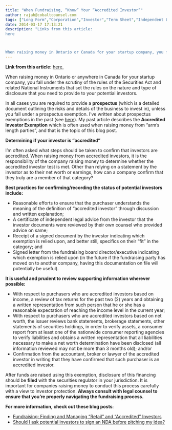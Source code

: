 ```yaml
---
title: "When Fundraising, “Know” Your “Accredited Investor”"
author: rajah@cobaltcounsel.com
tags: ["Long Form","Corporation","Investor","Term Sheet","Independent Legal Advice","Accredited Investor","Due Diligence","Prospectus Exemption","Corporate Finance","Rajah","Articles of Incorporation","Investor Term Sheet"]
date: 2014-03-17 17:13:21
description: "Links from this article:
here



When raising money in Ontario or Canada for your startup company, you fall under the scrutiny of the rules..."
---
```


**Link from this article:** [here.](http://cobaltcounsel.com/2012/03/17/background-on-investor-disclosure-requirements/)

When raising money in Ontario or anywhere in Canada for your startup company, you fall under the scrutiny of the rules of the Securities Act and related National Instruments that set the rules on the nature and type of disclosure that you need to provide to your potential investors.

In all cases you are required to provide a **prospectus** (which is a detailed document outlining the risks and details of the business to invest in), unless you fall under a prospectus exemption.  I’ve written about prospectus exemptions in the past (see [here](http://cobaltcounsel.com/2012/03/17/background-on-investor-disclosure-requirements/)).  My past article describes the **Accredited Investor Exemption** which is often used when raising money from “arm’s length parties”, and that is the topic of this blog post.

**Determining if your investor is “accredited”**

I’m often asked what steps should be taken to confirm that investors are accredited.   When raising money from accredited investors, it is the responsibility of the company raising money to determine whether the accredited investor test is met. Other than relying on a statement by the investor as to their net worth or earnings, how can a company confirm that they truly are a member of that category?

**Best practices for confirming/recording the status of potential investors include:**

- Reasonable efforts to ensure that the purchaser understands the meaning of the definition of “accredited investor” through discussion and written explanation;
- A certificate of independent legal advice from the investor that the investor documents were reviewed by their own counsel who provided advice on same;
- Receipt of a signed document by the investor indicating which exemption is relied upon, and better still, specifics on their “fit” in the category; and
- Signed letter from the fundraising board director/executive indicating which exemption is relied upon (in the future if the fundraising party has moved on to another company, having this documentation on file will potentially be useful).

**It is useful and prudent to review supporting information wherever possible:**

- With respect to purchasers who are accredited investors based on income, a review of tax returns for the past two (2) years and obtaining a written representation from such person that he or she has a reasonable expectation of reaching the income level in the current year;
- With respect to purchasers who are accredited investors based on net worth, the issuer reviews bank statements, brokerage statements, other statements of securities holdings, in order to verify assets, a consumer report from at least one of the nationwide consumer reporting agencies to verify liabilities and obtains a written representation that all liabilities necessary to make a net worth determination have been disclosed (all information reviewed may not be more than 3 months old); and/or
- Confirmation from the accountant, broker or lawyer of the accredited investor in writing that they have confirmed that such purchaser is an accredited investor.

After funds are raised using this exemption, disclosure of this financing should be **filed** with the securities regulator in your jurisdiction.  It is important for companies raising money to conduct this process carefully with a view to investor protection. **Always consult with legal counsel to ensure that you’re properly navigating the fundraising process.**



**For more information, check out these blog posts**:
- [Fundraising: Finding and Managing “Retail” and “Accredited” Investors](https://blog.clausehound.com/fundraising-finding-and-managing-retail-and-accredited-investors/)
- [Should I ask potential investors to sign an NDA before pitching my idea?](https://blog.clausehound.com/should-i-ask-potential-investors-to-sign-an-nda-before-pitching-my-idea/)
